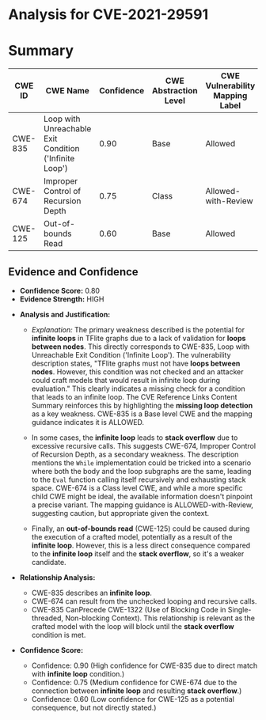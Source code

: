 # Analysis for CVE-2021-29591

# Summary
| CWE ID | CWE Name | Confidence | CWE Abstraction Level | CWE Vulnerability Mapping Label | CWE-Vulnerability Mapping Notes |
|---|---|---|---|---|---|
| CWE-835 | Loop with Unreachable Exit Condition ('Infinite Loop') | 0.90 | Base | Allowed | Primary CWE |
| CWE-674 | Improper Control of Recursion Depth | 0.75 | Class | Allowed-with-Review | Secondary Candidate |
| CWE-125 | Out-of-bounds Read | 0.60 | Base | Allowed | Secondary Candidate |

## Evidence and Confidence

*   **Confidence Score:** 0.80
*   **Evidence Strength:** HIGH

- **Analysis and Justification:**  
  - *Explanation:* The primary weakness described is the potential for **infinite loops** in TFlite graphs due to a lack of validation for **loops between nodes**. This directly corresponds to CWE-835, Loop with Unreachable Exit Condition ('Infinite Loop'). The vulnerability description states, "TFlite graphs must not have **loops between nodes**. However, this condition was not checked and an attacker could craft models that would result in infinite loop during evaluation." This clearly indicates a missing check for a condition that leads to an infinite loop. The CVE Reference Links Content Summary reinforces this by highlighting the **missing loop detection** as a key weakness. CWE-835 is a Base level CWE and the mapping guidance indicates it is ALLOWED.

  - In some cases, the **infinite loop** leads to **stack overflow** due to excessive recursive calls. This suggests CWE-674, Improper Control of Recursion Depth, as a secondary weakness. The description mentions the `While` implementation could be tricked into a scenario where both the body and the loop subgraphs are the same, leading to the `Eval` function calling itself recursively and exhausting stack space. CWE-674 is a Class level CWE, and while a more specific child CWE might be ideal, the available information doesn't pinpoint a precise variant. The mapping guidance is ALLOWED-with-Review, suggesting caution, but appropriate given the context.

  - Finally, an **out-of-bounds read** (CWE-125) could be caused during the execution of a crafted model, potentially as a result of the **infinite loop**. However, this is a less direct consequence compared to the **infinite loop** itself and the **stack overflow**, so it's a weaker candidate.

- **Relationship Analysis:**
  - CWE-835 describes an **infinite loop**.
  - CWE-674 can result from the unchecked looping and recursive calls.
  - CWE-835 CanPrecede CWE-1322 (Use of Blocking Code in Single-threaded, Non-blocking Context). This relationship is relevant as the crafted model with the loop will block until the **stack overflow** condition is met.

- **Confidence Score:**
  - Confidence: 0.90 (High confidence for CWE-835 due to direct match with **infinite loop** condition.)
  - Confidence: 0.75 (Medium confidence for CWE-674 due to the connection between **infinite loop** and resulting **stack overflow**.)
  - Confidence: 0.60 (Low confidence for CWE-125 as a potential consequence, but not directly stated.)